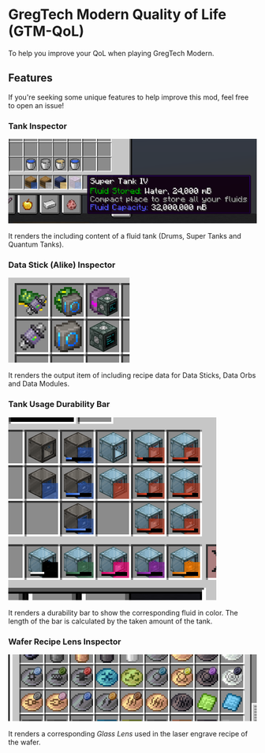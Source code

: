 # GregTech Modern Quality of Life (GTM-QoL)

To help you improve your QoL when playing GregTech Modern.

## Features

If you're seeking some unique features to help improve this mod, feel free to open an issue!

### Tank Inspector

![](docs/tank_inspector.png)

It renders the including content of a fluid tank (Drums, Super Tanks and Quantum Tanks).

### Data Stick (Alike) Inspector

![](docs/data_stick_inspector.png)

It renders the output item of including recipe data for Data Sticks, Data Orbs and Data Modules.

### Tank Usage Durability Bar

![](docs/tank_usage_dura_bar.png)

It renders a durability bar to show the corresponding fluid in color. The length of the bar is calculated by the taken
amount of the tank.

### Wafer Recipe Lens Inspector

![](docs/wafer_recipe_inspect.png)

It renders a corresponding *Glass Lens* used in the laser engrave recipe of the wafer.
